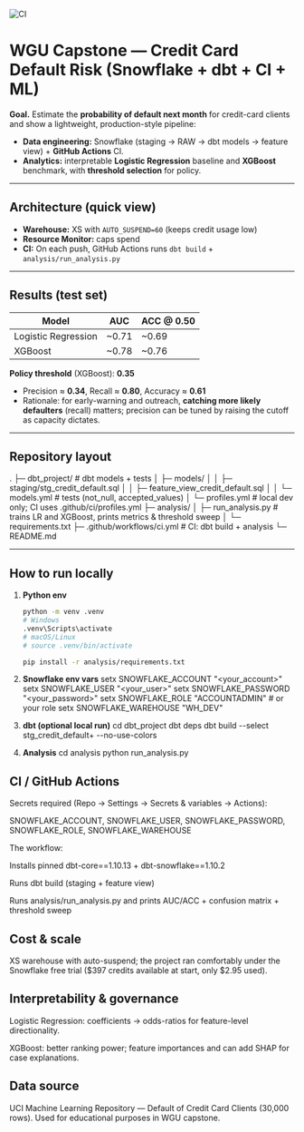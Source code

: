 ![CI](https://github.com/github-christan/wgu-capstone-credit-default/actions/workflows/ci.yml/badge.svg)

# WGU Capstone — Credit Card Default Risk (Snowflake + dbt + CI + ML)

**Goal.** Estimate the **probability of default next month** for credit-card clients and show a lightweight, production-style pipeline:
- **Data engineering:** Snowflake (staging → RAW → dbt models → feature view) + **GitHub Actions** CI.
- **Analytics:** interpretable **Logistic Regression** baseline and **XGBoost** benchmark, with **threshold selection** for policy.

---

## Architecture (quick view)


- **Warehouse:** XS with `AUTO_SUSPEND=60` (keeps credit usage low)  
- **Resource Monitor:** caps spend  
- **CI:** On each push, GitHub Actions runs `dbt build` + `analysis/run_analysis.py`

---

## Results (test set)

| Model                | AUC  | ACC @ 0.50 |
|---------------------|------|------------|
| Logistic Regression | ~0.71| ~0.69      |
| XGBoost             | ~0.78| ~0.76      |

**Policy threshold** (XGBoost): **0.35**  
- Precision ≈ **0.34**, Recall ≈ **0.80**, Accuracy ≈ **0.61**  
- Rationale: for early-warning and outreach, **catching more likely defaulters** (recall) matters; precision can be tuned by raising the cutoff as capacity dictates.

---

## Repository layout
.
├─ dbt_project/ # dbt models + tests
│ ├─ models/
│ │ ├─ staging/stg_credit_default.sql
│ │ ├─ feature_view_credit_default.sql
│ │ └─ models.yml # tests (not_null, accepted_values)
│ └─ profiles.yml # local dev only; CI uses .github/ci/profiles.yml
├─ analysis/
│ ├─ run_analysis.py # trains LR and XGBoost, prints metrics & threshold sweep
│ └─ requirements.txt
├─ .github/workflows/ci.yml # CI: dbt build + analysis
└─ README.md


---

## How to run locally

1. **Python env**
   ```bash
   python -m venv .venv
   # Windows
   .venv\Scripts\activate
   # macOS/Linux
   # source .venv/bin/activate

   pip install -r analysis/requirements.txt

2. **Snowflake env vars**
setx SNOWFLAKE_ACCOUNT   "<your_account>"
setx SNOWFLAKE_USER      "<your_user>"
setx SNOWFLAKE_PASSWORD  "<your_password>"
setx SNOWFLAKE_ROLE      "ACCOUNTADMIN"   # or your role
setx SNOWFLAKE_WAREHOUSE "WH_DEV"

3. **dbt (optional local run)**
cd dbt_project
dbt deps
dbt build --select stg_credit_default+ --no-use-colors

4. **Analysis**
cd analysis
python run_analysis.py

## CI / GitHub Actions

Secrets required (Repo → Settings → Secrets & variables → Actions):

SNOWFLAKE_ACCOUNT, SNOWFLAKE_USER, SNOWFLAKE_PASSWORD, SNOWFLAKE_ROLE, SNOWFLAKE_WAREHOUSE

The workflow:

Installs pinned dbt-core==1.10.13 + dbt-snowflake==1.10.2

Runs dbt build (staging + feature view)

Runs analysis/run_analysis.py and prints AUC/ACC + confusion matrix + threshold sweep

## Cost & scale

XS warehouse with auto-suspend; the project ran comfortably under the Snowflake free trial ($397 credits available at start, only $2.95 used).

## Interpretability & governance

Logistic Regression: coefficients → odds-ratios for feature-level directionality.

XGBoost: better ranking power; feature importances and can add SHAP for case explanations.

## Data source

UCI Machine Learning Repository — Default of Credit Card Clients (30,000 rows).
Used for educational purposes in WGU capstone.
